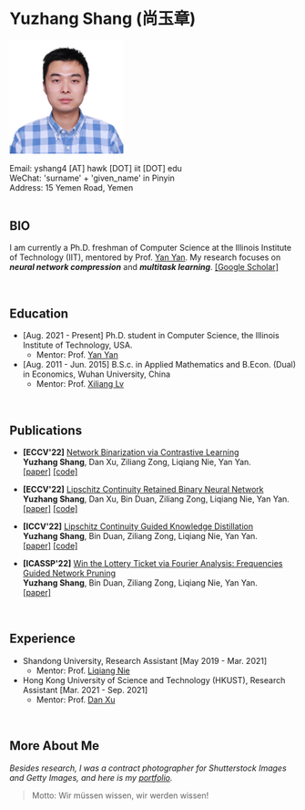 # Yuzhang Shang (尚玉章)

<img src="yuzhang.png" width="200">
    
Email: yshang4 [AT] hawk [DOT] iit [DOT] edu     
WeChat: 'surname' + 'given_name' in Pinyin    
Address: 15 Yemen Road, Yemen    
&nbsp;
## BIO
I am currently a Ph.D. freshman of Computer Science at the Illinois Institute of Technology (IIT), mentored by Prof. [Yan Yan](https://tomyan555.github.io/). My research focuses on **_neural network compression_** and **_multitask learning_**. [[Google Scholar]](https://scholar.google.com/citations?user=6ZPL5E0AAAAJ&hl=zh-CN&citsig=AMD79oqEOpz5S5-oOv8pxWp3FtdO-RXVSQ)    
<!-- Before IIT, I worked as research assistants at Shandong University and Hong Kong University of Science and Technology (HKUST) under supervision of Prof. [Liqiang Nie](https://liqiangnie.github.io/index.html) and Prof. [Dan Xu](https://www.danxurgb.net/), respectively. I received my bachelor's degrees in Mathematics and Economics (dual degrees), advised by Prof. [Xiliang Lv](https://scholar.google.com/citations?user=SIJCkXcAAAAJ&hl=en) at Wuhan University. -->

&nbsp;
## Education
* [Aug. 2021 - Present] Ph.D. student in Computer Science, the Illinois Institute of Technology, USA.
    - Mentor: Prof. [Yan Yan](https://tomyan555.github.io/)    
* [Aug. 2011 - Jun. 2015] B.S.c. in Applied Mathematics and B.Econ. (Dual) in Economics, Wuhan University, China    
    - Mentor: Prof. [Xiliang Lv](https://scholar.google.com/citations?user=SIJCkXcAAAAJ&hl=en)    

&nbsp;
## Publications 

* **[ECCV'22]** <u>Network Binarization via Contrastive Learning</u>    
**Yuzhang Shang**, Dan Xu, Ziliang Zong, Liqiang Nie, Yan Yan.    
[[paper]](https://arxiv.org/abs/2207.02970) [[code]](https://github.com/42Shawn/CMIM)

* **[ECCV'22]** <u>Lipschitz Continuity Retained Binary Neural Network</u>    
**Yuzhang Shang**, Dan Xu, Bin Duan, Ziliang Zong, Liqiang Nie, Yan Yan.     
[[paper]](https://arxiv.org/abs/2207.06540) [[code]](https://github.com/42Shawn/LCR_BNN)

* **[ICCV'22]** <u>Lipschitz Continuity Guided Knowledge Distillation</u>    
**Yuzhang Shang**, Bin Duan, Ziliang Zong, Liqiang Nie, Yan Yan.    
[[paper]](https://openaccess.thecvf.com/content/ICCV2021/papers/Shang_Lipschitz_Continuity_Guided_Knowledge_Distillation_ICCV_2021_paper.pdf)  [[code]](https://github.com/42Shawn/LONDON/tree/master)    

* **[ICASSP'22]** <u>Win the Lottery Ticket via Fourier Analysis: Frequencies Guided Network Pruning</u>    
**Yuzhang Shang**, Bin Duan, Ziliang Zong, Liqiang Nie, Yan Yan.   
[[paper]](https://arxiv.org/pdf/2201.12712.pdf)    

&nbsp;
## Experience
* Shandong University, Research Assistant [May 2019 - Mar. 2021]
    - Mentor: Prof. [Liqiang Nie](https://liqiangnie.github.io/index.html)    
* Hong Kong University of Science and Technology (HKUST), Research Assistant [Mar. 2021 - Sep. 2021]
    - Mentor: Prof. [Dan Xu](https://www.danxurgb.net/)    

&nbsp;
## More About Me
_Besides research, I was a contract photographer for Shutterstock Images and Getty Images, and here is my [portfolio](https://500px.com.cn/shang)._    
> Motto: Wir müssen wissen, wir werden wissen!    

<!-- You can use the [editor on GitHub](https://github.com/42Shawn/yuzhang-github.io/edit/gh-pages/index.md) to maintain and preview the content for your website in Markdown files.

Whenever you commit to this repository, GitHub Pages will run [Jekyll](https://jekyllrb.com/) to rebuild the pages in your site, from the content in your Markdown files.

### Markdown

Markdown is a lightweight and easy-to-use syntax for styling your writing. It includes conventions for

```markdown
Syntax highlighted code block

# Header 1
## Header 2
### Header 3

- Bulleted
- List

1. Numbered
2. List

**Bold** and _Italic_ and `Code` text

[Link](url) and ![Image](src)
```

For more details see [GitHub Flavored Markdown](https://guides.github.com/features/mastering-markdown/).

### Jekyll Themes

Your Pages site will use the layout and styles from the Jekyll theme you have selected in your [repository settings](https://github.com/42Shawn/yuzhang-github.io/settings/pages). The name of this theme is saved in the Jekyll `_config.yml` configuration file.

### Support or Contact

Having trouble with Pages? Check out our [documentation](https://docs.github.com/categories/github-pages-basics/) or [contact support](https://support.github.com/contact) and we’ll help you sort it out.
 -->

